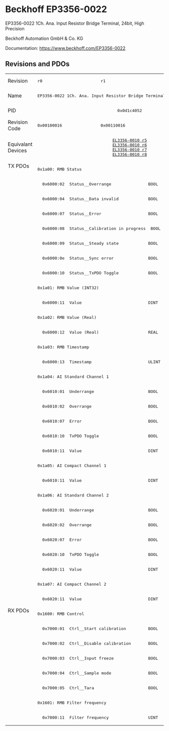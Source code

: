 # Beckhoff EP3356-0022

EP3356-0022 1Ch. Ana. Input Resistor Bridge Terminal, 24bit, High Precision

Beckhoff Automation GmbH & Co. KG

Documentation: <a href="https://www.beckhoff.com/EP3356-0022">https://www.beckhoff.com/EP3356-0022</a>

## Revisions and PDOs
<table>
<tr >
<td class="first">Revision</td>
<td ><pre>r0</pre></td>
<td ><pre>r1</pre></td>
<td ><pre>r6</pre></td>
</tr>
<tr >
<td class="first">Name</td>
<td  colspan=3 align="center"><pre>EP3356-0022 1Ch. Ana. Input Resistor Bridge Terminal, 24bit, High Precision</pre></td>
</tr>
<tr >
<td class="first">PID</td>
<td  colspan=3 align="center"><pre>0x0d1c4052</pre></td>
</tr>
<tr >
<td class="first">Revision Code</td>
<td ><pre>0x00100016</pre></td>
<td ><pre>0x00110016</pre></td>
<td ><pre>0x00160016</pre></td>
</tr>
<tr >
<td class="first">Equivalant Devices</td>
<td  colspan=3 align="center"><pre><a href="EL3356-0010">EL3356-0010 r5</a><br/><a href="EL3356-0010">EL3356-0010 r6</a><br/><a href="EL3356-0010">EL3356-0010 r7</a><br/><a href="EL3356-0010">EL3356-0010 r8</a></pre></td>
</tr>
<tr class="txpdo pdosection">
<td class="first" rowspan=30 valign=top>TX PDOs</td>
<td colspan=3 align="left"><pre>0x1a00: RMB Status</pre></td>
<td></td>
</tr>
<tr class="txpdo">
<td  colspan=3 align="left"><pre>  0x6000:02  Status__Overrange               BOOL</pre></td>
</tr>
<tr class="txpdo">
<td  colspan=3 align="left"><pre>  0x6000:04  Status__Data invalid            BOOL</pre></td>
</tr>
<tr class="txpdo">
<td  colspan=3 align="left"><pre>  0x6000:07  Status__Error                   BOOL</pre></td>
</tr>
<tr class="txpdo">
<td  colspan=3 align="left"><pre>  0x6000:08  Status__Calibration in progress  BOOL</pre></td>
</tr>
<tr class="txpdo">
<td  colspan=3 align="left"><pre>  0x6000:09  Status__Steady state            BOOL</pre></td>
</tr>
<tr class="txpdo">
<td  colspan=3 align="left"><pre>  0x6000:0e  Status__Sync error              BOOL</pre></td>
</tr>
<tr class="txpdo">
<td  colspan=3 align="left"><pre>  0x6000:10  Status__TxPDO Toggle            BOOL</pre></td>
</tr>
<tr class="txpdo pdosection">
<td  colspan=3 align="left"><pre>0x1a01: RMB Value (INT32)</pre></td>
</tr>
<tr class="txpdo">
<td  colspan=3 align="left"><pre>  0x6000:11  Value                           DINT</pre></td>
</tr>
<tr class="txpdo pdosection">
<td  colspan=3 align="left"><pre>0x1a02: RMB Value (Real)</pre></td>
</tr>
<tr class="txpdo">
<td  colspan=3 align="left"><pre>  0x6000:12  Value (Real)                    REAL</pre></td>
</tr>
<tr class="txpdo pdosection">
<td  colspan=3 align="left"><pre>0x1a03: RMB Timestamp</pre></td>
</tr>
<tr class="txpdo">
<td  colspan=3 align="left"><pre>  0x6000:13  Timestamp                       ULINT</pre></td>
</tr>
<tr class="txpdo pdosection">
<td  colspan=3 align="left"><pre>0x1a04: AI Standard Channel 1</pre></td>
</tr>
<tr class="txpdo">
<td  colspan=3 align="left"><pre>  0x6010:01  Underrange                      BOOL</pre></td>
</tr>
<tr class="txpdo">
<td  colspan=3 align="left"><pre>  0x6010:02  Overrange                       BOOL</pre></td>
</tr>
<tr class="txpdo">
<td  colspan=3 align="left"><pre>  0x6010:07  Error                           BOOL</pre></td>
</tr>
<tr class="txpdo">
<td  colspan=3 align="left"><pre>  0x6010:10  TxPDO Toggle                    BOOL</pre></td>
</tr>
<tr class="txpdo">
<td  colspan=3 align="left"><pre>  0x6010:11  Value                           DINT</pre></td>
</tr>
<tr class="txpdo pdosection">
<td  colspan=3 align="left"><pre>0x1a05: AI Compact Channel 1</pre></td>
</tr>
<tr class="txpdo">
<td  colspan=3 align="left"><pre>  0x6010:11  Value                           DINT</pre></td>
</tr>
<tr class="txpdo pdosection">
<td  colspan=3 align="left"><pre>0x1a06: AI Standard Channel 2</pre></td>
</tr>
<tr class="txpdo">
<td  colspan=3 align="left"><pre>  0x6020:01  Underrange                      BOOL</pre></td>
</tr>
<tr class="txpdo">
<td  colspan=3 align="left"><pre>  0x6020:02  Overrange                       BOOL</pre></td>
</tr>
<tr class="txpdo">
<td  colspan=3 align="left"><pre>  0x6020:07  Error                           BOOL</pre></td>
</tr>
<tr class="txpdo">
<td  colspan=3 align="left"><pre>  0x6020:10  TxPDO Toggle                    BOOL</pre></td>
</tr>
<tr class="txpdo">
<td  colspan=3 align="left"><pre>  0x6020:11  Value                           DINT</pre></td>
</tr>
<tr class="txpdo pdosection">
<td  colspan=3 align="left"><pre>0x1a07: AI Compact Channel 2</pre></td>
</tr>
<tr class="txpdo">
<td  colspan=3 align="left"><pre>  0x6020:11  Value                           DINT</pre></td>
</tr>
<tr class="rxpdo pdosection">
<td class="first" rowspan=8 valign=top>RX PDOs</td>
<td colspan=3 align="left"><pre>0x1600: RMB Control</pre></td>
<td></td>
</tr>
<tr class="rxpdo">
<td  colspan=3 align="left"><pre>  0x7000:01  Ctrl__Start calibration         BOOL</pre></td>
</tr>
<tr class="rxpdo">
<td  colspan=3 align="left"><pre>  0x7000:02  Ctrl__Disable calibration       BOOL</pre></td>
</tr>
<tr class="rxpdo">
<td  colspan=3 align="left"><pre>  0x7000:03  Ctrl__Input freeze              BOOL</pre></td>
</tr>
<tr class="rxpdo">
<td  colspan=3 align="left"><pre>  0x7000:04  Ctrl__Sample mode               BOOL</pre></td>
</tr>
<tr class="rxpdo">
<td  colspan=3 align="left"><pre>  0x7000:05  Ctrl__Tara                      BOOL</pre></td>
</tr>
<tr class="rxpdo pdosection">
<td  colspan=3 align="left"><pre>0x1601: RMB Filter frequency</pre></td>
</tr>
<tr class="rxpdo">
<td  colspan=3 align="left"><pre>  0x7000:11  Filter frequency                UINT</pre></td>
</tr>
</table>
